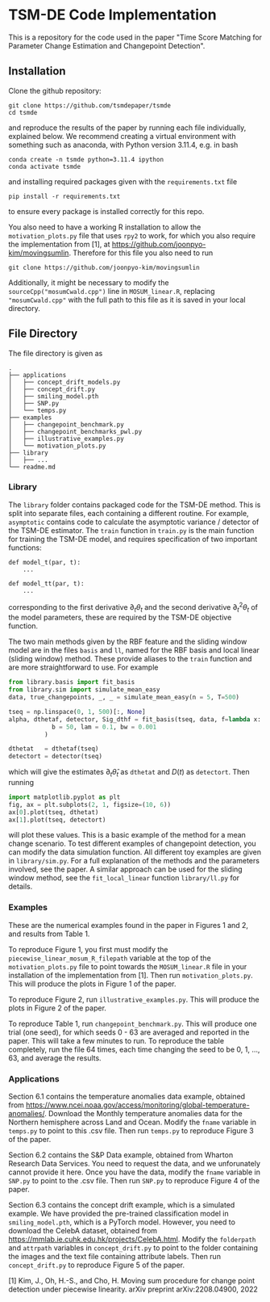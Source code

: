 # TSM-DE Code Implementation

This is a repository for the code used in the paper "Time Score Matching for Parameter Change Estimation and Changepoint Detection".

## Installation

Clone the github repository:
```
git clone https://github.com/tsmdepaper/tsmde
cd tsmde
```
and reproduce the results of the paper by running each file individually, explained below. We recommend creating a virtual environment with something such as anaconda, with Python version 3.11.4, e.g. in bash
```
conda create -n tsmde python=3.11.4 ipython
conda activate tsmde
```
and installing required packages given with the `requirements.txt` file
```
pip install -r requirements.txt
``````
to ensure every package is installed correctly for this repo. 

You also need to have a working R installation to allow the `motivation_plots.py` file that uses `rpy2` to work, for which you also require the implementation from [1], at https://github.com/joonpyo-kim/movingsumlin. Therefore for this file you also need to run
```
git clone https://github.com/joonpyo-kim/movingsumlin
```
Additionally, it might be necessary to modify the `sourceCpp("mosumCwald.cpp")` line in `MOSUM_linear.R`, replacing `"mosumCwald.cpp"` with the full path to this file as it is saved in your local directory.

## File Directory

The file directory is given as
```
.
├── applications
│   ├── concept_drift_models.py
│   ├── concept_drift.py
│   ├── smiling_model.pth
│   ├── SNP.py
│   └── temps.py
├── examples
│   ├── changepoint_benchmark.py
│   ├── changepoint_benchmarks_pwl.py
│   ├── illustrative_examples.py
│   └── motivation_plots.py
├── library
│   ├── ...
└── readme.md
```

### Library

The `library` folder contains packaged code for the TSM-DE method. This is split into separate files, each containing a different routine. For example, `asymptotic` contains code to calculate the asymptotic variance / detector of the TSM-DE estimator. The `train` function in `train.py` is the main function for training the TSM-DE model, and requires specification of two important functions: 

```
def model_t(par, t):
    ...

def model_tt(par, t):
    ...
```
corresponding to the first derivative $\partial_t \theta_t$ and the second derivative $\partial_t^2 \theta_t$ of the model parameters, these are required by the TSM-DE objective function.

The two main methods given by the RBF feature and the sliding window model are in the files `basis` and `ll`, named for the RBF basis and local linear (sliding window) method. These provide aliases to the `train` function and are more straightforward to use. For example

```python
from library.basis import fit_basis
from library.sim import simulate_mean_easy
data, true_changepoints, _, _ = simulate_mean_easy(n = 5, T=500)

tseq = np.linspace(0, 1, 500)[:, None]
alpha, dthetaf, detector, Sig_dthf = fit_basis(tseq, data, f=lambda x: x,             
            b = 50, lam = 0.1, bw = 0.001
          )

dthetat   = dthetaf(tseq)
detectort = detector(tseq)
```

which will give the estimates $\partial_t \hat{\theta}_t$ as `dthetat` and $D(t)$ as `detectort`. Then running
```python
import matplotlib.pyplot as plt
fig, ax = plt.subplots(2, 1, figsize=(10, 6))
ax[0].plot(tseq, dthetat)
ax[1].plot(tseq, detectort)
```
will plot these values. This is a basic example of the method for a mean change scenario. To test different examples of changepoint detection, you can modify the data simulation function. All different toy examples are given in `library/sim.py`. For a full explanation of the methods and the parameters involved, see the paper. A similar approach can be used for the sliding window method, see the `fit_local_linear` function `library/ll.py` for details.

### Examples

These are the numerical examples found in the paper in Figures 1 and 2, and results from Table 1.

To reproduce Figure 1, you first must modify the `piecewise_linear_mosum_R_filepath` variable at the top of the `motivation_plots.py` file to point towards the `MOSUM_linear.R` file in your installation of the implementation from [1]. Then run `motivation_plots.py`. This will produce the plots in Figure 1 of the paper.

To reproduce Figure 2, run `illustrative_examples.py`. This will produce the plots in Figure 2 of the paper.

To reproduce Table 1, run `changepoint_benchmark.py`. This will produce one trial (one seed), for which seeds 0 - 63 are averaged and reported in the paper. This will take a few minutes to run. To reproduce the table completely, run the file 64 times, each time changing the seed to be 0, 1, ..., 63, and average the results.

### Applications

Section 6.1 contains the temperature anomalies data example, obtained from https://www.ncei.noaa.gov/access/monitoring/global-temperature-anomalies/. Download the Monthly temperature anomalies data for the Northern hemisphere across Land and Ocean. Modify the `fname` variable in `temps.py` to point to this .csv file. Then run `temps.py` to reproduce Figure 3 of the paper.

Section 6.2 contains the S&P Data example, obtained from Wharton Research Data Services. You need to request the data, and we unforunately cannot provide it here. Once you have the data, modify the `fname` variable in `SNP.py` to point to the .csv file. Then run `SNP.py` to reproduce Figure 4 of the paper.

Section 6.3 contains the concept drift example, which is a simulated example. We have provided the pre-trained classification model in `smiling_model.pth`, which is a PyTorch model. However, you need to download the CelebA dataset, obtained from https://mmlab.ie.cuhk.edu.hk/projects/CelebA.html. Modify the `folderpath` and `attrpath` variables in `concept_drift.py` to point to the folder containing the images and the text file containing attribute labels. Then run `concept_drift.py` to reproduce Figure 5 of the paper.


[1] Kim, J., Oh, H.-S., and Cho, H. Moving sum procedure for change point detection under piecewise linearity. arXiv preprint arXiv:2208.04900, 2022

